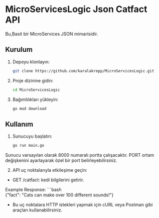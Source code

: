 # MicroServicesLogic Json Catfact API

Bu,Basit bir MicroServices JSON mimarisidir.

## Kurulum

1. Depoyu klonlayın:

   ```bash
   git clone https://github.com/karalakrepp/MicroServicesLogic.git
2. Proje dizinine gidin: 
    ```bash 
   cd MicroServicesLogic

3. Bağımlılıkları yükleyin: 
   ```bash 
   go mod download

## Kullanım

1. Sunucuyu başlatın:
   ```bash  
   go run main.go


Sunucu varsayılan olarak 8000 numaralı portta çalışacaktır. PORT ortam değişkenini ayarlayarak özel bir port belirleyebilirsiniz.

2. API uç noktalarıyla etkileşime geçin:
- GET /catfact: kedi bilgilerini getirir.

Example Response:
       ```bash  
    {"fact": "Cats can make over 100 different sounds!"}
  


- Bu uç noktalara HTTP istekleri yapmak için cURL veya Postman gibi araçları kullanabilirsiniz.
